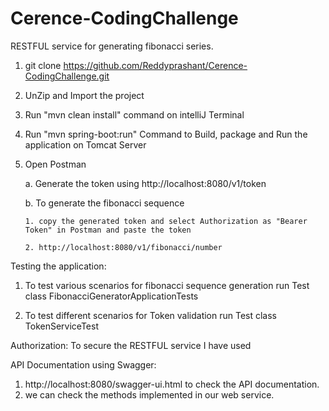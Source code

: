 # Cerence-CodingChallenge


RESTFUL service for generating fibonacci series.

1. git clone https://github.com/Reddyprashant/Cerence-CodingChallenge.git
2. UnZip and Import the project
2. Run "mvn clean install" command on intelliJ Terminal
3. Run "mvn spring-boot:run" Command to Build, package and Run the application on Tomcat Server

4. Open Postman

   a. Generate the token using http://localhost:8080/v1/token
   
   b. To generate the fibonacci sequence 
   
       1. copy the generated token and select Authorization as "Bearer Token" in Postman and paste the token
       
       2. http://localhost:8080/v1/fibonacci/number

Testing the application:
1. To test various scenarios for fibonacci sequence generation run Test class FibonacciGeneratorApplicationTests

2. To test different scenarios for Token validation run Test class TokenServiceTest
    
Authorization:
To secure the RESTFUL service I have used 


API Documentation using Swagger:
1. http://localhost:8080/swagger-ui.html to check the API documentation.
2. we can check the methods implemented in our web service. 




